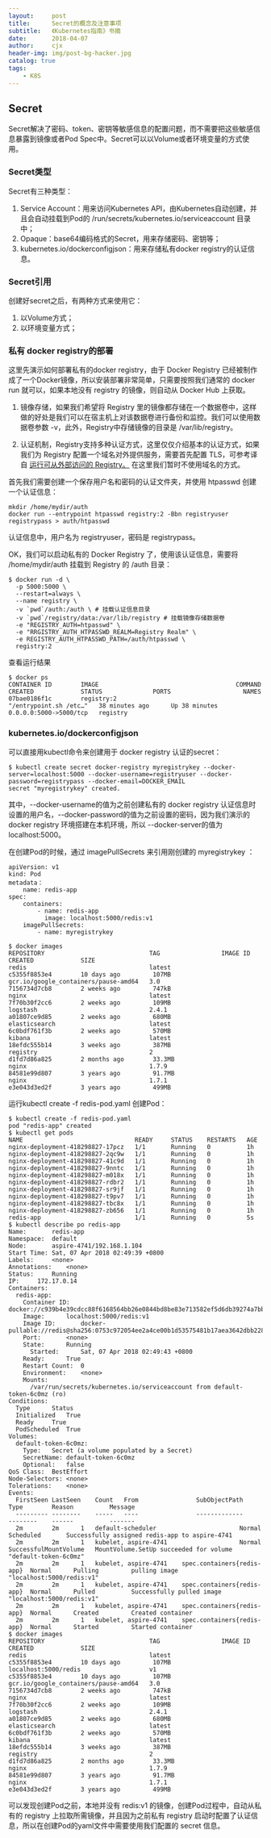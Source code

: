 ```yaml
---
layout:     post
title:      Secret的概念及注意事项
subtitle:   《Kubernetes指南》书摘
date:       2018-04-07
author:     cjx
header-img: img/post-bg-hacker.jpg
catalog: true
tags:
    - K8S
---
```


## Secret

Secret解决了密码、token、密钥等敏感信息的配置问题，而不需要把这些敏感信息暴露到镜像或者Pod Spec中。Secret可以以Volume或者环境变量的方式使用。

### Secret类型

Secret有三种类型：

1. Service Account：用来访问Kubernetes API，由Kubernetes自动创建，并且会自动挂载到Pod的 /run/secrets/kubernetes.io/serviceaccount 目录中；
2. Opaque：base64编码格式的Secret，用来存储密码、密钥等；
3. kubernetes.io/dockerconfigjson：用来存储私有docker registry的认证信息。

### Secret引用

创建好secret之后，有两种方式来使用它：

1. 以Volume方式；
2. 以环境变量方式；

### 私有 docker registry的部署

这里先演示如何部署私有的docker registry，由于 Docker Registry 已经被制作成了一个Docker镜像，所以安装部署非常简单，只需要按照我们通常的 docker run 就可以，如果本地没有 registry 的镜像，则自动从 Docker Hub 上获取。

1. 镜像存储，如果我们希望将 Registry 里的镜像都存储在一个数据卷中，这样做的好处是我们可以在宿主机上对该数据卷进行备份和监控。我们可以使用数据卷参数 -v，此外，Registry中存储镜像的目录是 /var/lib/registry。

2. 认证机制，Registry支持多种认证方式，这里仅仅介绍基本的认证方式，如果我们为 Registry 配置一个域名对外提供服务，需要首先配置 TLS，可参考译自 [运行可从外部访问的 Registry。](https://docs.docker.com/registry/deploying/#customize-the-storage-back-end) 在这里我们暂时不使用域名的方式。

首先我们需要创建一个保存用户名和密码的认证文件夹，并使用 htpasswd 创建一个认证信息：

```
mkdir /home/mydir/auth
docker run --entrypoint htpasswd registry:2 -Bbn registryuser registrypass > auth/htpasswd
``` 
认证信息中，用户名为 registryuser，密码是 registrypass。

OK，我们可以启动私有的 Docker Registry 了，使用该认证信息，需要将 /home/mydir/auth 挂载到 Registry 的 /auth 目录：
```
$ docker run -d \
  -p 5000:5000 \
  --restart=always \
  --name registry \
  -v `pwd`/auth:/auth \ # 挂载认证信息目录
  -v `pwd`/registry/data:/var/lib/registry # 挂载镜像存储数据卷
  -e "REGISTRY_AUTH=htpasswd" \
  -e "RRGISTRY_AUTH_HTPASSWD_REALM=Registry Realm" \
  -e REGISTRY_AUTH_HTPASSWD_PATH=/auth/htpasswd \
  registry:2
```

查看运行结果

```
$ docker ps
CONTAINER ID        IMAGE                                      COMMAND                  CREATED             STATUS              PORTS                    NAMES
07bae0186f1c        registry:2                                 "/entrypoint.sh /etc…"   38 minutes ago      Up 38 minutes       0.0.0.0:5000->5000/tcp   registry
```

### kubernetes.io/dockerconfigjson

可以直接用kubectl命令来创建用于 docker registry 认证的secret：

```
$ kubectl create secret docker-registry myregistrykey --docker-server=localhost:5000 --docker-username=registryuser --docker-password=registrypass --docker-email=DOCKER_EMAIL
secret "myregistrykey" created.
```
其中，--docker-username的值为之前创建私有的 docker registry 认证信息时设置的用户名，--docker-password的值为之前设置的密码，因为我们演示的 docker registry 环境搭建在本机环境，所以 --docker-server的值为 localhost:5000。

在创建Pod的时候，通过 imagePullSecrets 来引用刚创建的 myregistrykey ：
```
apiVersion: v1
kind: Pod
metadata：
    name: redis-app
spec:
    containers:
        - name: redis-app
          image: localhost:5000/redis:v1
    imagePullSecrets:
        - name: myregistrykey
```

```
$ docker images
REPOSITORY                             TAG                 IMAGE ID            CREATED             SIZE
redis                                  latest              c5355f8853e4        10 days ago         107MB
gcr.io/google_containers/pause-amd64   3.0                 7156734d7cb8        2 weeks ago         747kB
nginx                                  latest              7f70b30f2cc6        2 weeks ago         109MB
logstash                               2.4.1               a01807ce9d85        2 weeks ago         680MB
elasticsearch                          latest              6c0bdf761f3b        2 weeks ago         570MB
kibana                                 latest              18efdc555b14        3 weeks ago         387MB
registry                               2                   d1fd7d86a825        2 months ago        33.3MB
nginx                                  1.7.9               84581e99d807        3 years ago         91.7MB
nginx                                  1.7.1               e3e043d3ed2f        3 years ago         499MB
```
运行kubectl create -f redis-pod.yaml 创建Pod：
```
$ kubectl create -f redis-pod.yaml
pod "redis-app" created
$ kubectl get pods
NAME                               READY     STATUS    RESTARTS   AGE
nginx-deployment-418298827-17pcz   1/1       Running   0          1h
nginx-deployment-418298827-2qc9w   1/1       Running   0          1h
nginx-deployment-418298827-41c9d   1/1       Running   0          1h
nginx-deployment-418298827-9nntc   1/1       Running   0          1h
nginx-deployment-418298827-m018x   1/1       Running   0          1h
nginx-deployment-418298827-rdbr2   1/1       Running   0          1h
nginx-deployment-418298827-sr9jf   1/1       Running   0          1h
nginx-deployment-418298827-t9pv7   1/1       Running   0          1h
nginx-deployment-418298827-tbc8x   1/1       Running   0          1h
nginx-deployment-418298827-zb656   1/1       Running   0          1h
redis-app                          1/1       Running   0          5s
$ kubectl describe po redis-app
Name:		redis-app
Namespace:	default
Node:		aspire-4741/192.168.1.104
Start Time:	Sat, 07 Apr 2018 02:49:39 +0800
Labels:		<none>
Annotations:	<none>
Status:		Running
IP:		172.17.0.14
Containers:
  redis-app:
    Container ID:	docker://c939b4e39cdcc88f6168564bb26e0844bd8be83e713582ef5d6db39274a7bb07
    Image:		localhost:5000/redis:v1
    Image ID:		docker-pullable://redis@sha256:0753c972054ee2a4ce00b1d53575481b17aea3642dbb2287f274f3bbb1b03280
    Port:		<none>
    State:		Running
      Started:		Sat, 07 Apr 2018 02:49:43 +0800
    Ready:		True
    Restart Count:	0
    Environment:	<none>
    Mounts:
      /var/run/secrets/kubernetes.io/serviceaccount from default-token-6c0mz (ro)
Conditions:
  Type		Status
  Initialized 	True 
  Ready 	True 
  PodScheduled 	True 
Volumes:
  default-token-6c0mz:
    Type:	Secret (a volume populated by a Secret)
    SecretName:	default-token-6c0mz
    Optional:	false
QoS Class:	BestEffort
Node-Selectors:	<none>
Tolerations:	<none>
Events:
  FirstSeen	LastSeen	Count	From				SubObjectPath			Type		Reason			Message
  ---------	--------	-----	----				-------------			--------	------			-------
  2m		2m		1	default-scheduler						Normal		Scheduled		Successfully assigned redis-app to aspire-4741
  2m		2m		1	kubelet, aspire-4741					Normal		SuccessfulMountVolume	MountVolume.SetUp succeeded for volume "default-token-6c0mz" 
  2m		2m		1	kubelet, aspire-4741	spec.containers{redis-app}	Normal		Pulling			pulling image "localhost:5000/redis:v1"
  2m		2m		1	kubelet, aspire-4741	spec.containers{redis-app}	Normal		Pulled			Successfully pulled image "localhost:5000/redis:v1"
  2m		2m		1	kubelet, aspire-4741	spec.containers{redis-app}	Normal		Created			Created container
  2m		2m		1	kubelet, aspire-4741	spec.containers{redis-app}	Normal		Started			Started container
$ docker images
REPOSITORY                             TAG                 IMAGE ID            CREATED             SIZE
redis                                  latest              c5355f8853e4        10 days ago         107MB
localhost:5000/redis                   v1                  c5355f8853e4        10 days ago         107MB
gcr.io/google_containers/pause-amd64   3.0                 7156734d7cb8        2 weeks ago         747kB
nginx                                  latest              7f70b30f2cc6        2 weeks ago         109MB
logstash                               2.4.1               a01807ce9d85        2 weeks ago         680MB
elasticsearch                          latest              6c0bdf761f3b        2 weeks ago         570MB
kibana                                 latest              18efdc555b14        3 weeks ago         387MB
registry                               2                   d1fd7d86a825        2 months ago        33.3MB
nginx                                  1.7.9               84581e99d807        3 years ago         91.7MB
nginx                                  1.7.1               e3e043d3ed2f        3 years ago         499MB
```
可以发现创建Pod之前，本地并没有 redis:v1 的镜像，创建Pod过程中，自动从私有的 registry 上拉取所需镜像，并且因为之前私有 registry 启动时配置了认证信息，所以在创建Pod的yaml文件中需要使用我们配置的 secret 信息。